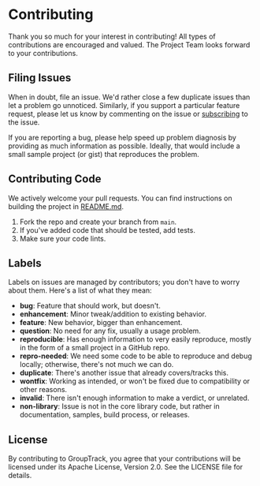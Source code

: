 # Contributing

Thank you so much for your interest in contributing! All types of contributions are encouraged and valued. The Project Team looks forward to your contributions.

## Filing Issues

When in doubt, file an issue. We'd rather close a few duplicate issues than let a problem go unnoticed. Similarly, if you support a particular feature request, please let us know by commenting on the issue or [subscribing](https://help.github.com/articles/subscribing-to-conversations/) to the issue.

If you are reporting a bug, please help speed up problem diagnosis by providing as much information as possible. Ideally, that would include a small sample project (or gist) that reproduces the problem.

## Contributing Code

We actively welcome your pull requests. You can find instructions on building the project in [README.md](https://github.com/canopas/group-track-flutter).

1. Fork the repo and create your branch from `main`.
2. If you've added code that should be tested, add tests.
3. Make sure your code lints.

## Labels

Labels on issues are managed by contributors; you don't have to worry about them. Here's a list of what they mean:

- **bug**: Feature that should work, but doesn't.
- **enhancement**: Minor tweak/addition to existing behavior.
- **feature**: New behavior, bigger than enhancement.
- **question**: No need for any fix, usually a usage problem.
- **reproducible**: Has enough information to very easily reproduce, mostly in the form of a small project in a GitHub repo.
- **repro-needed**: We need some code to be able to reproduce and debug locally; otherwise, there's not much we can do.
- **duplicate**: There's another issue that already covers/tracks this.
- **wontfix**: Working as intended, or won't be fixed due to compatibility or other reasons.
- **invalid**: There isn't enough information to make a verdict, or unrelated.
- **non-library**: Issue is not in the core library code, but rather in documentation, samples, build process, or releases.

## License

By contributing to GroupTrack, you agree that your contributions will be licensed under its Apache License, Version 2.0. See the LICENSE file for details.
